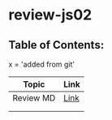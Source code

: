 # review-js02

## Table of Contents:
x = 'added from git'

| Topic  | Link  |
|---|---|
| Review MD  | [Link](./markdown//reviewMD.md)  | 
|   |   |  
|   |   | 